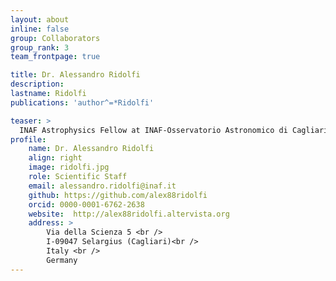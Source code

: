 ```yaml
---
layout: about
inline: false
group: Collaborators
group_rank: 3
team_frontpage: true

title: Dr. Alessandro Ridolfi
description: 
lastname: Ridolfi
publications: 'author^=*Ridolfi'

teaser: >
  INAF Astrophysics Fellow at INAF-Osservatorio Astronomico di Cagliari
profile:
    name: Dr. Alessandro Ridolfi
    align: right
    image: ridolfi.jpg
    role: Scientific Staff
    email: alessandro.ridolfi@inaf.it
    github: https://github.com/alex88ridolfi
    orcid: 0000-0001-6762-2638
    website:  http://alex88ridolfi.altervista.org
    address: >
        Via della Scienza 5 <br />
        I-09047 Selargius (Cagliari)<br />
        Italy <br />
        Germany
---
```


